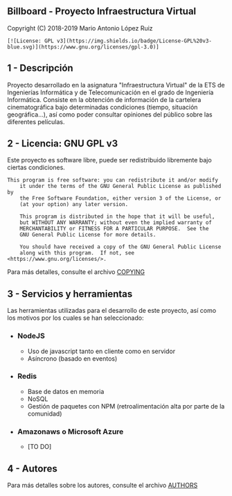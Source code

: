 ## Billboard - Proyecto Infraestructura Virtual

Copyright (C) 2018-2019 Mario Antonio López Ruiz

```
[![License: GPL v3](https://img.shields.io/badge/License-GPL%20v3-blue.svg)](https://www.gnu.org/licenses/gpl-3.0)]
```

## 1 - Descripción

Proyecto desarrollado en la asignatura "Infraestructura Virtual" de la ETS de Ingenierías Informática y de Telecomunicación en el grado de Ingeniería Informática. Consiste en la obtención de información de la cartelera cinematográfica bajo determinadas condiciones (tiempo, situación geográfica...), así como poder consultar opiniones del público sobre las diferentes películas.

## 2 - Licencia: GNU GPL v3

Este proyecto es software libre, puede ser redistribuido libremente bajo ciertas condiciones.

```
This program is free software: you can redistribute it and/or modify
    it under the terms of the GNU General Public License as published by
    the Free Software Foundation, either version 3 of the License, or
    (at your option) any later version.

    This program is distributed in the hope that it will be useful,
    but WITHOUT ANY WARRANTY; without even the implied warranty of
    MERCHANTABILITY or FITNESS FOR A PARTICULAR PURPOSE.  See the
    GNU General Public License for more details.

    You should have received a copy of the GNU General Public License
    along with this program.  If not, see <https://www.gnu.org/licenses/>.
```

Para más detalles, consulte el archivo [COPYING](COPYING)

## 3 - Servicios y herramientas

Las herramientas utilizadas para el desarrollo de este proyecto, así como los motivos por los cuales se han seleccionado:

- ### NodeJS

  - Uso de javascript tanto en cliente como en servidor
  - Asíncrono (basado en eventos)

- ### Redis

  - Base de datos en memoria
  - NoSQL
  - Gestión de paquetes con NPM (retroalimentación alta por parte de la comunidad)

- ### Amazonaws o Microsoft Azure

  - [TO DO]

## 4 - Autores

Para más detalles sobre los autores, consulte el archivo [AUTHORS](AUTHORS)
